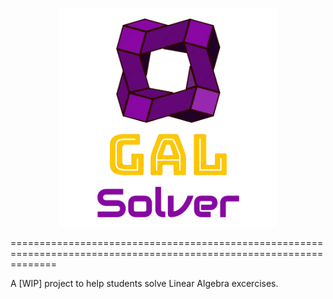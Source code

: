 <p align="center">
  <img src="/Icon/Logo-removebg.png" width="350" title="logo">
</p>

====================================================================================================================

A [WIP] project to help students solve Linear Algebra excercises.


